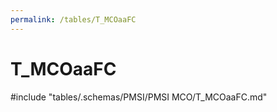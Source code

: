 ```yaml
---
permalink: /tables/T_MCOaaFC
---
```

# T\_MCOaaFC
<!-- SPDX-License-Identifier: MPL-2.0 -->

<!-- ATTENTION : Ne pas supprimer ou modifier la ligne ci-dessous -->
#include "tables/.schemas/PMSI/PMSI MCO/T_MCOaaFC.md"
<!-- ATTENTION : Ne pas supprimer ou modifier la ligne ci-dessus -->
